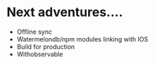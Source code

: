 # Next adventures....

* Offline sync
* Watermelondb/npm modules linking with IOS
* Build for production
* Withobservable


